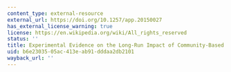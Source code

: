 ```yaml
---
content_type: external-resource
external_url: https://doi.org/10.1257/app.20150027
has_external_license_warning: true
license: https://en.wikipedia.org/wiki/All_rights_reserved
status: ''
title: Experimental Evidence on the Long-Run Impact of Community-Based Monitoring
uid: b6e23035-05ac-413e-ab91-dddaa2db2101
wayback_url: ''
---
```

